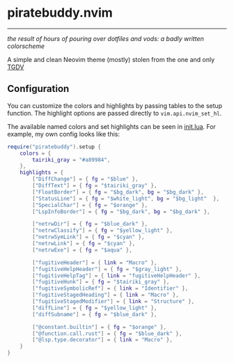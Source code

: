 # piratebuddy.nvim
---
*the result of hours of pouring over dotfiles and vods: a badly written colorscheme*

A simple and clean Neovim theme (mostly) stolen from the one and only [TGDV](https://github.com/tjdevries)  

## Configuration
You can customize the colors and highlights by passing tables to the setup function. The highlight options are passed directly to `vim.api.nvim_set_hl`.  

The available named colors and set highlights can be seen in [init.lua](lua/slim/init.lua).
For example, my own config looks like this:
```lua
require("piratebuddy").setup {
	colors = {
		tairiki_gray = "#a89984",
	},
	highlights = {
		["DiffChange"] = { fg = "$blue" },
		["DiffText"] = { fg = "$tairiki_gray" },
		["FloatBorder"] = { fg = "$bg_dark", bg = "$bg_dark" },
		["StatusLine"] = { fg = "$white_light", bg = "$bg_light"  },
		["SpecialChar"] = { fg = "$orange" },
		["LspInfoBorder"] = { fg = "$bg_dark", bg = "$bg_dark" },

		["netrwDir"] = { fg = "$blue_dark" },
		["netrwClassify"] = { fg = "$yellow_light" },
		["netrwSymLink"] = { fg = "$cyan" },
		["netrwLink"] = { fg = "$cyan" },
		["netrwExe"] = { fg = "$aqua" },

		["fugitiveHeader"] = { link = "Macro" },
		["fugitiveHelpHeader"] = { fg = "$gray_light" },
		["fugitiveHelpTag"] = { link = "fugitiveHelpHeader" },
		["fugitiveHunk"] = { fg = "$tairiki_gray" },
		["fugitiveSymbolicRef"] = { link = "Identifier" },
		["fugitiveStagedHeading"] = { link = "Macro" },
		["fugitiveStagedModifier"] = { link = "Structure" },
		["diffLine"] = { fg = "$yellow_light" },
		["diffSubname"] = { fg = "$blue_dark" },

		["@constant.builtin"] = { fg = "$orange" },
		["@function.call.rust"] = { fg = "$blue_dark" },
		["@lsp.type.decorator"] = { link = "Macro" },
	}
}
```



